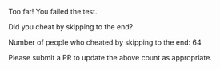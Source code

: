 Too far! You failed the test.

Did you cheat by skipping to the end? 

Number of people who cheated by skipping to the end: 64

Please submit a PR to update the above count as appropriate.
